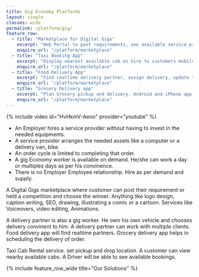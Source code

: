 ```yaml
---
title: Gig Economy Platforms
layout: single
classes: wide
permalink: /platform/gig/
feature_row:
  - title: "Marketplace for Digital Gigs"
    excerpt: "Web Portal to post requirements, see available service providers, hire, book, pay, mark work as completed"
    enquire_url: "/platform/marketplace"
  - title: "Taxi Booking App"
    excerpt: "Display nearest available cab on hire to customers mobile. Android and iPhone app. App for Driver, Customer, web app for Admin"
    enquire_url: "/platform/marketplace"
  - title: "Food Delivery App"
    excerpt: "Find realtime delivery partner, assign delivery, update the customer. Mark completed orders."
    enquire_url: "/platform/marketplace"
  - title: "Grocery Delivery app"
    excerpt: "Plan Grocery pickup and delivery. Android and iPhone app. App for Driver, Customer, web app for Admin"
    enquire_url: "/platform/marketplace"
---
```


{% include video id="HvHkmV-Aeoo" provider="youtube" %}

- An Employer hires a service provider without having to invest in the needed equipments.
- A service provider arranges the needed assets like a computer or a delivery van, bike.
- An order cycle is limited to completing that order.
- A gig Economy worker is available on demand. He/she can work a day or multiples days as per his convinence.
- There is no Employer Employee relationship. Hire as per demand and supply.

A Digital Gigs marketplace where customer can post their requirement or held a competition and choose the winner.
Anything like logo design, caption writing, SEO, drawing, illustrating a comic or a cartoon.
Services like Voiceovers, video editing, Animations.

A delivery partner is also a gig worker. He own his own vehicle and chooses delivery convinent to him.
A delivery partner can work with multiple clients.
Food delivery app will find realtime partners. Grocery delivery app helps in scheduling the delivery of order.

Taxi Cab Rental service. set pickup and drop location.
A customer can view nearby available cabs.
A Driver will be able to see available bookings.

{% include feature_row_wide title="Our Solutions" %}

